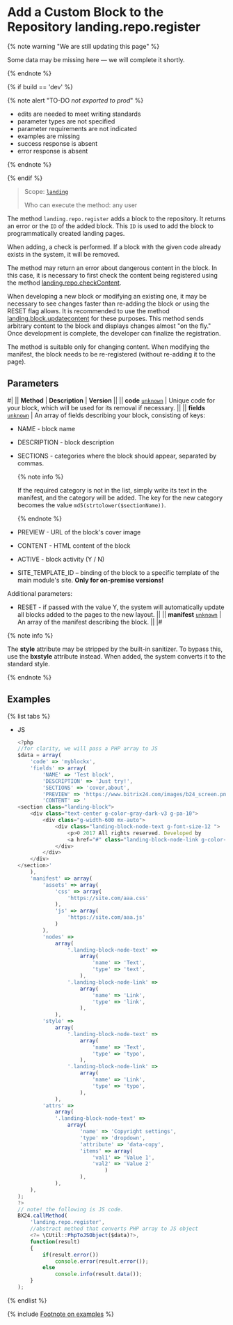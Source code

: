 # Add a Custom Block to the Repository landing.repo.register

{% note warning "We are still updating this page" %}

Some data may be missing here — we will complete it shortly.

{% endnote %}

{% if build == 'dev' %}

{% note alert "TO-DO _not exported to prod_" %}

- edits are needed to meet writing standards
- parameter types are not specified
- parameter requirements are not indicated
- examples are missing
- success response is absent
- error response is absent

{% endnote %}

{% endif %}

> Scope: [`landing`](../../scopes/permissions.md)
>
> Who can execute the method: any user

The method `landing.repo.register` adds a block to the repository. It returns an error or the `ID` of the added block. This `ID` is used to add the block to programmatically created landing pages.

When adding, a check is performed. If a block with the given code already exists in the system, it will be removed.

The method may return an error about dangerous content in the block. In this case, it is necessary to first check the content being registered using the method [landing.repo.checkContent](./landing-repo-check-content.md).

When developing a new block or modifying an existing one, it may be necessary to see changes faster than re-adding the block or using the RESET flag allows. It is recommended to use the method [landing.block.updatecontent](../block/methods/landing-block-update-content.md) for these purposes. This method sends arbitrary content to the block and displays changes almost "on the fly." Once development is complete, the developer can finalize the registration.

The method is suitable only for changing content. When modifying the manifest, the block needs to be re-registered (without re-adding it to the page).

## Parameters

#|
|| **Method** | **Description** | **Version** ||
|| **code**
[`unknown`](../../data-types.md) | Unique code for your block, which will be used for its removal if necessary. ||
|| **fields**
[`unknown`](../../data-types.md) | An array of fields describing your block, consisting of keys:
- NAME - block name
- DESCRIPTION - block description
- SECTIONS - categories where the block should appear, separated by commas.

  {% note info %}
  
  If the required category is not in the list, simply write its text in the manifest, and the category will be added. The key for the new category becomes the value `md5(strtolower($sectionName))`.
  
  {% endnote %}

- PREVIEW - URL of the block's cover image
- CONTENT - HTML content of the block
- ACTIVE - block activity (Y / N)
- SITE_TEMPLATE_ID – binding of the block to a specific template of the main module's site. **Only for on-premise versions!**

Additional parameters:
- RESET - if passed with the value Y, the system will automatically update all blocks added to the pages to the new layout. ||
|| **manifest**
[`unknown`](../../data-types.md) | An array of the manifest describing the block. ||
|#

{% note info %}

The **style** attribute may be stripped by the built-in sanitizer. To bypass this, use the **bxstyle** attribute instead. When added, the system converts it to the standard style.

{% endnote %}


## Examples

{% list tabs %}

- JS

    ```js
    <?php
    //for clarity, we will pass a PHP array to JS
    $data = array(
        'code' => 'myblockx',
        'fields' => array(
            'NAME' => 'Test block',
            'DESCRIPTION' => 'Just try!',
            'SECTIONS' => 'cover,about',
            'PREVIEW' => 'https://www.bitrix24.com/images/b24_screen.png',
            'CONTENT' => '
    <section class="landing-block">
        <div class="text-center g-color-gray-dark-v3 g-pa-10">
            <div class="g-width-600 mx-auto">
                <div class="landing-block-node-text g-font-size-12 ">
                    <p>© 2017 All rights reserved. Developed by
                    <a href="#" class="landing-block-node-link g-color-primary">Bitrix24</a></p>
                </div>
            </div>
        </div>
    </section>'
        ),
        'manifest' => array(
            'assets' => array(
                'css' => array(
                    'https://site.com/aaa.css'
                ),
                'js' => array(
                    'https://site.com/aaa.js'
                )
            ),
            'nodes' =>
                array(
                    '.landing-block-node-text' =>
                        array(
                            'name' => 'Text',
                            'type' => 'text',
                        ),
                    '.landing-block-node-link' =>
                        array(
                            'name' => 'Link',
                            'type' => 'link',
                        ),
                ),
            'style' =>
                array(
                    '.landing-block-node-text' =>
                        array(
                            'name' => 'Text',
                            'type' => 'typo',
                        ),
                    '.landing-block-node-link' =>
                        array(
                            'name' => 'Link',
                            'type' => 'typo',
                        ),
                ),
            'attrs' =>
                array(
                '.landing-block-node-text' =>
                    array(
                        'name' => 'Copyright settings',
                        'type' => 'dropdown',
                        'attribute' => 'data-copy',
                        'items' => array(
                            'val1' => 'Value 1',
                            'val2' => 'Value 2'
                                )
                        ),
                ),
        ),
    );
    ?>
    // note! the following is JS code.
    BX24.callMethod(
        'landing.repo.register',
        //abstract method that converts PHP array to JS object
        <?= \CUtil::PhpToJSObject($data)?>,
        function(result)
        {
            if(result.error())
                console.error(result.error());
            else
                console.info(result.data());
        }
    );
    ```

{% endlist %}

{% include [Footnote on examples](../../../_includes/examples.md) %}